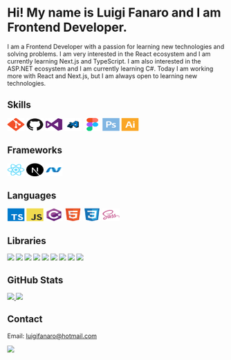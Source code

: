 # Hi! My name is Luigi Fanaro and I am Frontend Developer.

I am a Frontend Developer with a passion for learning new technologies and solving problems. I am very interested in the React ecosystem and I am currently learning Next.js and TypeScript. I am also interested in the ASP.NET ecosystem and I am currently learning C#. Today I am working more with React and Next.js, but I am always open to learning new technologies.

## Skills

<div>
    <img src="https://raw.githubusercontent.com/devicons/devicon/master/icons/git/git-original.svg" height="30" width="40" />
    <img src="https://raw.githubusercontent.com/devicons/devicon/master/icons/github/github-original.svg" height="30" width="40" />
    <img src="https://raw.githubusercontent.com/devicons/devicon/master/icons/visualstudio/visualstudio-plain.svg" height="30" width="40" />
    <img src="https://raw.githubusercontent.com/vscode-icons/vscode-icons/master/images/logo@3x.png" height="30" width="40" />
    <img src="https://raw.githubusercontent.com/devicons/devicon/master/icons/figma/figma-original.svg" height="30" width="40" />
    <img src="https://raw.githubusercontent.com/devicons/devicon/master/icons/photoshop/photoshop-plain.svg" height="30" width="40" />
    <img src="https://raw.githubusercontent.com/devicons/devicon/master/icons/illustrator/illustrator-plain.svg" height="30" width="40" />
</div>

## Frameworks

<div>
    <img src="https://raw.githubusercontent.com/devicons/devicon/master/icons/react/react-original.svg" height="30" width="40" />
    <img src="https://raw.githubusercontent.com/devicons/devicon/master/icons/nextjs/nextjs-original.svg" height="30" width="40" />
    <img src="https://raw.githubusercontent.com/devicons/devicon/master/icons/dot-net/dot-net-original.svg" height="30" width="40" />
</div>

## Languages

<div>
    <code><img src="https://raw.githubusercontent.com/devicons/devicon/master/icons/typescript/typescript-plain.svg" height="30" width="40" /></code>
    <code><img src="https://raw.githubusercontent.com/devicons/devicon/master/icons/javascript/javascript-original.svg" height="30" width="40" /></code>
    <code><img src="https://raw.githubusercontent.com/devicons/devicon/master/icons/csharp/csharp-original.svg" height="30" width="40" /></code>
    <code><img src="https://raw.githubusercontent.com/devicons/devicon/master/icons/html5/html5-original.svg" height="30" width="40" /></code>
    <code><img src="https://raw.githubusercontent.com/devicons/devicon/master/icons/css3/css3-original.svg" height="30" width="40" /></code>
    <code><img src="https://raw.githubusercontent.com/devicons/devicon/master/icons/sass/sass-original.svg" height="30" width="40" /></code>
</div>

## Libraries

<div>
    <img src="https://img.shields.io/badge/Redux-593D88?style=for-the-badge&logo=redux&logoColor=white" />
    <img src="https://img.shields.io/badge/Material--UI-0081CB?style=for-the-badge&logo=material-ui&logoColor=white" />
    <img src="https://img.shields.io/badge/Bootstrap-563D7C?style=for-the-badge&logo=bootstrap&logoColor=white" />
    <img src="https://img.shields.io/badge/Tailwind%20CSS-38B2AC?style=for-the-badge&logo=tailwind-css&logoColor=white" />
    <img src="https://img.shields.io/badge/Sass-CC6699?style=for-the-badge&logo=sass&logoColor=white" />
    <img src="https://img.shields.io/badge/Styled--Components-DB7093?style=for-the-badge&logo=styled-components&logoColor=white" />
    <img src="https://img.shields.io/badge/React_Router-CA4245?style=for-the-badge&logo=react-router&logoColor=white" />
    <img src="https://img.shields.io/badge/React_Router_DOM-CA4245?style=for-the-badge&logo=react-router&logoColor=white" />
    <img src="https://img.shields.io/badge/Next_Auth-000000?style=for-the-badge&logo=next.js&logoColor=white" />
</div>

## GitHub Stats

<div>
    <a href="https://github.com/luigi009">
        <img height="180em" src="https://github-readme-stats.vercel.app/api?username=luigi009&show_icons=true&theme=dracula&include_all_commits=true&count_private=true"/>
        <img height="180em" src="https://github-readme-stats.vercel.app/api/top-langs/?username=luigi009&layout=compact&langs_count=7&theme=dracula"/>
    </a>
</div>

## Contact

Email: luigifanaro@hotmail.com

<div> 
  <a href="https://www.linkedin.com/in/luigi-fanaro/" target="_blank"><img src="https://img.shields.io/badge/-LinkedIn-%230077B5?style=for-the-badge&logo=linkedin&logoColor=white" target="_blank"></a> 
</div>

